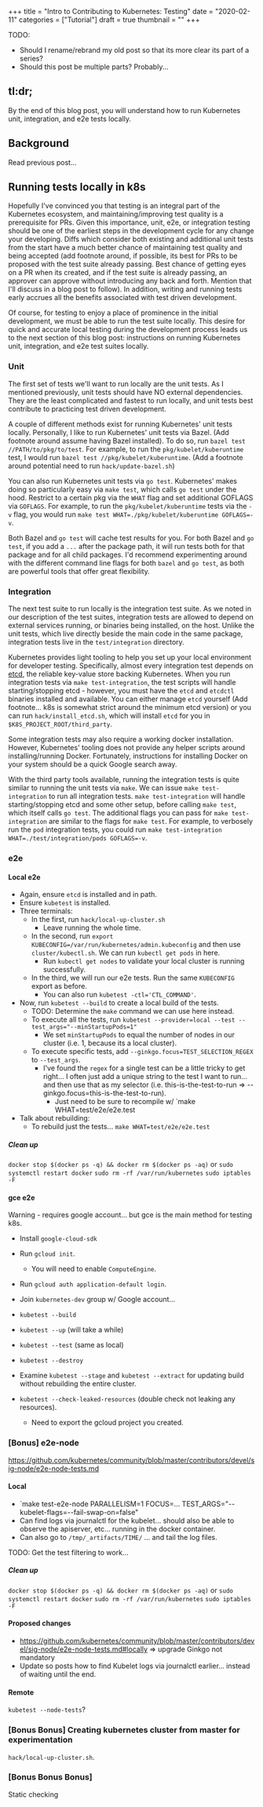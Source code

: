 +++
title = "Intro to Contributing to Kubernetes: Testing"
date = "2020-02-11"
categories = ["Tutorial"]
draft = true
thumbnail = ""
+++

TODO:
- Should I rename/rebrand my old post so that its more clear its part of a
  series?
- Should this post be multiple parts? Probably...

## tl:dr;

By the end of this blog post, you will understand how to run Kubernetes unit,
integration, and e2e tests locally.

## Background

Read previous post...

## Running tests locally  in k8s

Hopefully I've convinced you that testing is an integral part of the Kubernetes
ecosystem, and maintaining/improving test quality is a prerequisite for PRs.
Given this importance, unit, e2e, or integration testing should be one
of the earliest steps in the development cycle for any change your developing.
Diffs which consider both existing and additional unit tests from the start have
a much better chance of maintaining test quality and being accepted (add
footnote around, if possible, its best for PRs to be proposed with the test
suite already passing. Best chance of getting eyes on a PR when its created, and
if the test suite is already passing, an approver can approve without
introducing any back and forth. Mention that I'll discuss in a blog post to
follow). In addition, writing and running tests early accrues all the benefits associated
with test driven development.

Of course, for testing to enjoy a place of prominence in the initial
development, we must be able to run the test suite locally. This desire for
quick and accurate local testing during the development process leads us to the
next section of this blog post: instructions on running Kubernetes unit,
integration, and e2e test suites locally.

### Unit

The first set of tests we'll want to run locally are the unit tests. As I
mentioned previously, unit tests should have NO external dependencies. They are
the least complicated and fastest to run locally, and unit tests best contribute
to practicing test driven development.

A couple of different methods exist for running Kubernetes' unit tests locally.
Personally, I like to run Kubernetes' unit tests via Bazel. (Add footnote around
assume having Bazel installed). To do so, run `bazel test
//PATH/to/pkg/to/test`. For example, to run the `pkg/kubelet/kuberuntime` test,
I would run `bazel test //pkg/kubelet/kuberuntime`. (Add a footnote around potential
need to run `hack/update-bazel.sh`)

You can also run Kubernetes unit tests via `go test`. Kubernetes' makes doing so
particularly easy via `make test`, which calls `go test` under the hood.
Restrict to a certain pkg via the `WHAT` flag and set additional GOFLAGS via
`GOFLAGS`. For example, to run the `pkg/kubelet/kuberuntime` tests via the `-v` flag,
you would run `make test WHAT=./pkg/kubelet/kuberuntime GOFLAGS=-v`.

Both Bazel and `go test` will cache test results for you. For both Bazel and `go
test`, if you add a `...` after the package path, it will run tests both for
that package and for all child packages. I'd recommend experimenting around with
the different command line flags for both `bazel` and `go test`, as both are
powerful tools that offer great flexibility.

### Integration

The next test suite to run locally is the integration test suite. As we noted in
our description of the test suites, integration tests are allowed to depend on
external services running, or binaries being installed, on the host. Unlike the
unit tests, which live directly beside the main code in the same package,
integration tests live in the `test/integration` directory.

Kubernetes provides light tooling to help you set up your local environment for
developer testing. Specifically, almost every integration test depends on
[etcd](https://github.com/etcd-io/etcd), the reliable key-value store backing
Kubernetes. When you run integration tests via `make test-integration`,
the test scripts will handle starting/stopping etcd - however, you must have the `etcd`
and `etcdctl` binaries installed and available. You can either manage `etcd`
yourself (Add footnote... k8s is somewhat strict around the minimum etcd version)
or you can run `hack/install_etcd.sh`, which will install `etcd` for you in
`$K8S_PROJECT_ROOT/third_party`.

Some integration tests may also require a working docker installation. However,
Kubernetes' tooling does not provide any helper scripts around
installing/running Docker. Fortunately, instructions for installing Docker on
your system should be a quick Google search away.

With the third party tools available, running the integration tests is quite similar
to running the unit tests via `make`. We can issue `make test-integration` to
run all integration tests. `make test-integration` will handle starting/stopping
etcd and some other setup, before calling `make test`, which itself calls `go
test`. The additional flags you can pass for `make test-integration` are similar
to the flags for `make test`. For example, to verbosely run the `pod`
integration tests, you could run `make test-integration
WHAT=./test/integration/pods GOFLAGS=-v`.

### e2e

#### Local e2e
- Again, ensure `etcd` is installed and in path.
- Ensure `kubetest` is installed.
- Three terminals:
  - In the first, run `hack/local-up-cluster.sh`
    - Leave running the whole time.
  - In the second, run `export KUBECONFIG=/var/run/kubernetes/admin.kubeconfig`
    and then use `cluster/kubectl.sh`. We can run `kubectl get pods` in here.
    - Run `kubectl get nodes` to validate your local cluster is running
      successfully.
  - In the third, we will run our e2e tests. Run the same `KUBECONFIG` export as
    before.
    - You can also run `kubetest -ctl='CTL_COMMAND'`.
- Now, run `kubetest --build` to create a local build of the tests.
  - TODO: Determine the `make` command we can use here instead.
  - To execute all the tests, run `kubetest --provider=local --test --test_args="--minStartupPods=1"`
    - We set `minStartupPods` to equal the number of nodes in our cluster (i.e.
      1, because its a local cluster).
  - To execute specific tests, add `--ginkgo.focus=TEST_SELECTION_REGEX` to
    `--test_args`.
    - I've found the `regex` for a single test can be a little tricky to get right... I often just
      add a unique string to the test I want to run... and then use that as my
      selector (i.e. this-is-the-test-to-run => --ginkgo.focus=this-is-the-test-to-run).
      - Just need to be sure to recompile w/ `make WHAT=test/e2e/e2e.test
- Talk about rebuilding:
  - To rebuild just the tests... `make WHAT=test/e2e/e2e.test`

##### Clean up

`docker stop $(docker ps -q) && docker rm $(docker ps -aq)` or `sudo systemctl restart docker`
`sudo rm -rf /var/run/kubernetes`
`sudo iptables -F`

#### gce e2e

Warning - requires google account... but gce is the main method for testing
k8s.

- Install `google-cloud-sdk`
- Run `gcloud init`.
  - You will need to enable `ComputeEngine`.
- Run `gcloud auth application-default login`.
- Join `kubernetes-dev` group w/ Google account...
- `kubetest --build`
- `kubetest --up` (will take a while)
- `kubetest --test` (same as local)
- `kubetest --destroy`

- Examine `kubetest --stage` and `kubetest --extract` for updating build without
  rebuilding the entire cluster.

- `kubetest --check-leaked-resources` (double check not leaking any resources).
  - Need to export the gcloud project you created.

### [Bonus] e2e-node

https://github.com/kubernetes/community/blob/master/contributors/devel/sig-node/e2e-node-tests.md

#### Local

- `make test-e2e-node PARALLELISM=1 FOCUS=...  TEST_ARGS="--kubelet-flags=--fail-swap-on=false"
- Can find logs via journalctl for the kubelet... should also be able to observe
  the apiserver, etc... running in the docker container.
- Can also go to `/tmp/_artifacts/TIME/` ... and tail the log files.

TODO: Get the test filtering to work...

##### Clean up

`docker stop $(docker ps -q) && docker rm $(docker ps -aq)` or `sudo systemctl restart docker`
`sudo rm -rf /var/run/kubernetes`
`sudo iptables -F`

#### Proposed changes

- https://github.com/kubernetes/community/blob/master/contributors/devel/sig-node/e2e-node-tests.md#locally
  => upgrade Ginkgo not mandatory
- Update so posts how to find Kubelet logs via journalctl earlier... instead of
  waiting until the end.

#### Remote

`kubetest --node-tests`?

### [Bonus Bonus] Creating kubernetes cluster from master for experimentation

`hack/local-up-cluster.sh`.

### [Bonus Bonus Bonus]

Static checking
